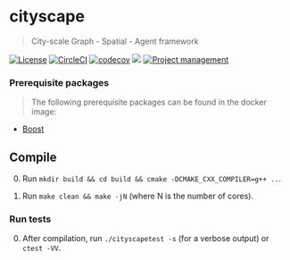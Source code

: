 # cityscape
> City-scale Graph - Spatial - Agent framework

[![License](https://img.shields.io/badge/license-Apache--2.0-blue.svg)](https://raw.githubusercontent.com/cityscapelabs/cityscape/develop/LICENSE)
[![CircleCI](https://circleci.com/gh/cityscapelabs/cityscape.svg?style=svg)](https://circleci.com/gh/cityscapelabs/cityscape)
[![codecov](https://codecov.io/gh/cityscapelabs/cityscape/branch/develop/graph/badge.svg)](https://codecov.io/gh/cityscapelabs/cityscape)
[![](https://img.shields.io/github/issues-raw/cityscapelabs/cityscape.svg)](https://github.com/cityscapelabs/cityscape/issues)
[![Project management](https://img.shields.io/badge/projects-view-ff69b4.svg)](https://github.com/cityscapelabs/cityscape/projects/)


### Prerequisite packages
> The following prerequisite packages can be found in the docker image:

* [Boost](http://www.boost.org/)


## Compile
0. Run `mkdir build && cd build && cmake -DCMAKE_CXX_COMPILER=g++ ..`.

1. Run `make clean && make -jN` (where N is the number of cores).


### Run tests

0. After compilation, run `./cityscapetest -s` (for a verbose output) or `ctest -VV`.
